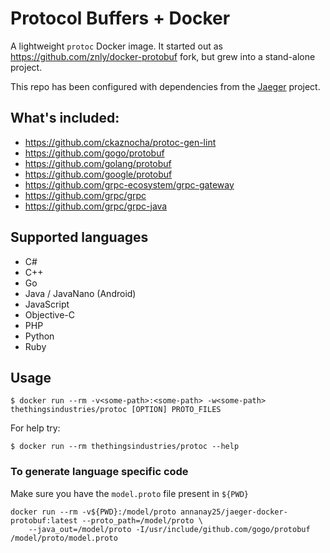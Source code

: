 # Protocol Buffers + Docker
A lightweight `protoc` Docker image.
It started out as https://github.com/znly/docker-protobuf fork, but grew into a stand-alone project.

This repo has been configured with dependencies from the [Jaeger](github.com/jaegertracing/jaeger) project.

## What's included:
- https://github.com/ckaznocha/protoc-gen-lint
- https://github.com/gogo/protobuf
- https://github.com/golang/protobuf
- https://github.com/google/protobuf
- https://github.com/grpc-ecosystem/grpc-gateway
- https://github.com/grpc/grpc
- https://github.com/grpc/grpc-java

## Supported languages
- C#
- C++
- Go
- Java / JavaNano (Android)
- JavaScript
- Objective-C
- PHP
- Python
- Ruby

## Usage
```
$ docker run --rm -v<some-path>:<some-path> -w<some-path> thethingsindustries/protoc [OPTION] PROTO_FILES
```

For help try:
```
$ docker run --rm thethingsindustries/protoc --help
```

### To generate language specific code

Make sure you have the `model.proto` file present in `${PWD}`

```
docker run --rm -v${PWD}:/model/proto annanay25/jaeger-docker-protobuf:latest --proto_path=/model/proto \
    --java_out=/model/proto -I/usr/include/github.com/gogo/protobuf /model/proto/model.proto
```